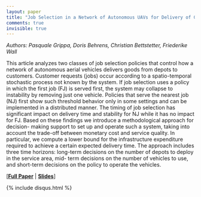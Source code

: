 ```yaml
---
layout: paper
title: "Job Selection in a Network of Autonomous UAVs for Delivery of Goods"
comments: true
invisible: true
---
```


<p class="text-left"><i>Authors: Pasquale Grippa, Doris Behrens, Christian Bettstetter, Friederike Wall</i></p>

This article analyzes two classes of job selection policies that control how a network of autonomous aerial vehicles delivers goods from depots to customers. Customer requests (jobs) occur according to a spatio-temporal stochastic process not known by the system. If job selection uses a policy in which the first job (FJ) is served first, the system may collapse to instability by removing just one vehicle. Policies that serve the nearest job (NJ) first show such threshold behavior only in some settings and can be implemented in a distributed manner. The timing of job selection has significant impact on delivery time and stability for NJ while it has no impact for FJ. Based on these findings we introduce a methodological approach for decision- making support to set up and operate such a system, taking into account the trade-off between monetary cost and service quality. In particular, we compute a lower bound for the infrastructure expenditure required to achieve a certain expected delivery time. The approach includes three time horizons: long-term decisions on the number of depots to deploy in the service area, mid- term decisions on the number of vehicles to use, and short-term decisions on the policy to operate the vehicles.

[<b><a href="/static/papers/45.pdf">Full Paper</a></b> | <b><a href="/static/slides/45.mp4">Slides</a></b>]

{% include disqus.html %}